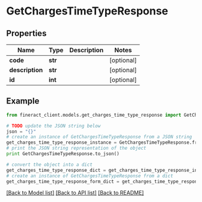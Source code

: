 # GetChargesTimeTypeResponse


## Properties

Name | Type | Description | Notes
------------ | ------------- | ------------- | -------------
**code** | **str** |  | [optional] 
**description** | **str** |  | [optional] 
**id** | **int** |  | [optional] 

## Example

```python
from fineract_client.models.get_charges_time_type_response import GetChargesTimeTypeResponse

# TODO update the JSON string below
json = "{}"
# create an instance of GetChargesTimeTypeResponse from a JSON string
get_charges_time_type_response_instance = GetChargesTimeTypeResponse.from_json(json)
# print the JSON string representation of the object
print GetChargesTimeTypeResponse.to_json()

# convert the object into a dict
get_charges_time_type_response_dict = get_charges_time_type_response_instance.to_dict()
# create an instance of GetChargesTimeTypeResponse from a dict
get_charges_time_type_response_form_dict = get_charges_time_type_response.from_dict(get_charges_time_type_response_dict)
```
[[Back to Model list]](../README.md#documentation-for-models) [[Back to API list]](../README.md#documentation-for-api-endpoints) [[Back to README]](../README.md)



